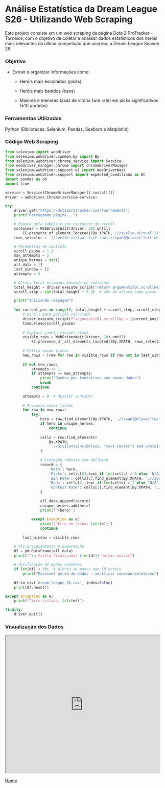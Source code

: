 # Análise Estatística da Dream League S26 - Utilizando Web Scraping

Este projeto consiste em um web scraping da página Dota 2 ProTracker - Torneios, com o objetivo de coletar e analisar dados estatísticos dos heróis mais relevantes da última competição que ocorreu, a Dream League Season 26.

### Objetivo

- Extrair e organizar informações como:
  
  - Heróis mais escolhidos (picks)
    
  - Heróis mais banidos (bans)
    
  - Maiores e menores taxas de vitória (win rate) em picks significativos (≥10 partidas)

### Ferramentas Utilizadas
Python (Bibliotecas: Selenium, Pandas, Seaborn e Matplotlib)

### Código Web Scraping

```python
from selenium import webdriver
from selenium.webdriver.common.by import By
from selenium.webdriver.chrome.service import Service
from webdriver_manager.chrome import ChromeDriverManager
from selenium.webdriver.support.ui import WebDriverWait
from selenium.webdriver.support import expected_conditions as EC
import pandas as pd
import time

service = Service(ChromeDriverManager().install())
driver = webdriver.Chrome(service=service)

try:
    driver.get("https://dota2protracker.com/tournaments")
    print("Carregando página...")

    # Espera pela tabela e seu container de scroll
    container = WebDriverWait(driver, 20).until(
        EC.presence_of_element_located((By.XPATH, '//svelte-virtual-list-viewport')))
    rows_selector = '//svelte-virtual-list-row[.//span[@class="text-white"]]'

    # Parâmetros de controle
    scroll_pause = 1.2
    max_attempts = 5
    unique_heroes = set()
    all_data = []
    last_window = []
    attempts = 0

    # Altura total estimada baseada no container
    total_height = driver.execute_script("return arguments[0].scrollHeight", container)
    scroll_step = int(total_height * 0.2)  # 20% da altura como passo

    print("Iniciando raspagem")
    
    for current_pos in range(0, total_height + scroll_step, scroll_step):
        # Scroll para posição calculada
        driver.execute_script(f"arguments[0].scrollTop = {current_pos}", container)
        time.sleep(scroll_pause)
        
        # Captura janela visível atual
        visible_rows = WebDriverWait(driver, 10).until(
            EC.presence_of_all_elements_located((By.XPATH, rows_selector)))
        
        # Filtra novas linhas
        new_rows = [row for row in visible_rows if row not in last_window]
        
        if not new_rows:
            attempts += 1
            if attempts >= max_attempts:
                print("Quebra por tentativas sem novos dados")
                break
            continue
        
        attempts = 0  # Resetar contador
        
        # Processa novas linhas
        for row in new_rows:
            try:
                hero = row.find_element(By.XPATH, './/span[@class="text-white"]').text
                if hero in unique_heroes:
                    continue
                    
                cells = row.find_elements(
                    By.XPATH,
                    './/div[contains(@class, "text-center") and contains(@class, "svelte-")]'
                )
                
                # Extração robusta com fallback
                record = {
                    'Hero': hero,
                    'Picks': cells[0].text if len(cells) > 0 else 'N/A',
                    'Win Rate': cells[1].find_element(By.XPATH, './/span').text if len(cells) > 1 else 'N/A',
                    'Bans': cells[2].text if len(cells) > 2 else 'N/A',
                    'Contest Rate': cells[3].find_element(By.XPATH, './/span').text if len(cells) > 3 else 'N/A'
                }
                
                all_data.append(record)
                unique_heroes.add(hero)
                print(f"{hero}")
                
            except Exception as e:
                print(f"Erro em linha: {str(e)}")
                continue
        
        last_window = visible_rows

    # Pós-processamento e exportação
    df = pd.DataFrame(all_data)
    print(f"\n Coleta finalizada! {len(df)} heróis únicos")
    
    # Verificação de dados ausentes
    if len(df) < 50:  # Alerta se menos que 50 heróis
        print("Possível perda de dados - verificar conexão/seletores")
    
    df.to_csv('dream_league_26.csv', index=False)
    print(df.head())

except Exception as e:
    print(f"Erro crítico: {str(e)}")

finally:
    driver.quit()
```

### Visualização dos Dados

<iframe src="https://gamma.app/embed/jma2mkyxstranyh" style="width: 700px; max-width: 100%; height: 450px" allow="fullscreen" title="Análise Dream League S26"></iframe>

[Home](./)
